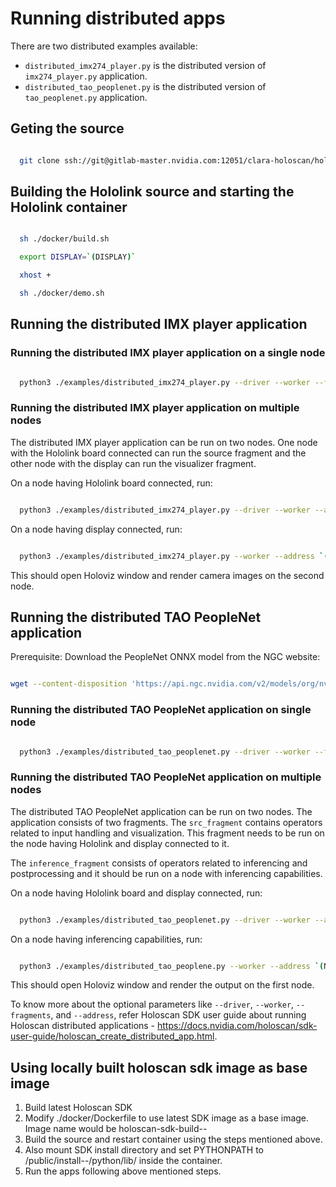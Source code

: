 # Running distributed apps

There are two distributed examples available:

- `distributed_imx274_player.py` is the distributed version of `imx274_player.py`
  application.
- `distributed_tao_peoplenet.py` is the distributed version of `tao_peoplenet.py`
  application.

## Geting the source

```bash

  git clone ssh://git@gitlab-master.nvidia.com:12051/clara-holoscan/hololink.git

```

## Building the Hololink source and starting the Hololink container

```bash

  sh ./docker/build.sh

  export DISPLAY=`(DISPLAY)`

  xhost +

  sh ./docker/demo.sh

```

## Running the distributed IMX player application

### Running the distributed IMX player application on a single node

```bash

  python3 ./examples/distributed_imx274_player.py --driver --worker --fragments all

```

### Running the distributed IMX player application on multiple nodes

The distributed IMX player application can be run on two nodes. One node with the
Hololink board connected can run the source fragment and the other node with the display
can run the visualizer fragment.

On a node having Hololink board connected, run:

```bash

  python3 ./examples/distributed_imx274_player.py --driver --worker --address `(Host IP: Port (example: 5555))` --fragments src_fragment

```

On a node having display connected, run:

```bash

  python3 ./examples/distributed_imx274_player.py --worker --address `(Node 1 IP: Node 1 driver port (example: 5555))` --fragments visualizer_fragment

```

This should open Holoviz window and render camera images on the second node.

## Running the distributed TAO PeopleNet application

Prerequisite: Download the PeopleNet ONNX model from the NGC website:

```bash

wget --content-disposition 'https://api.ngc.nvidia.com/v2/models/org/nvidia/team/tao/peoplenet/pruned_quantized_decrypted_v2.3.3/files?redirect=true&path=resnet34_peoplenet_int8.onnx' -O examples/resnet34_peoplenet_int8.onnx

```

### Running the distributed TAO PeopleNet application on single node

```bash

  python3 ./examples/distributed_tao_peoplenet.py --driver --worker --fragments all

```

### Running the distributed TAO PeopleNet application on multiple nodes

The distributed TAO PeopleNet application can be run on two nodes. The application
consists of two fragments. The `src_fragment` contains operators related to input
handling and visualization. This fragment needs to be run on the node having Hololink
and display connected to it.

The `inference_fragment` consists of operators related to inferencing and postprocessing
and it should be run on a node with inferencing capabilities.

On a node having Hololink board and display connected, run:

```bash

  python3 ./examples/distributed_tao_peoplenet.py --driver --worker --address `(Host IP: Port (example: 5555))` --fragments src_fragment

```

On a node having inferencing capabilities, run:

```bash

  python3 ./examples/distributed_tao_peoplene.py --worker --address `(Node 1 IP: Node 1 driver port (example: 5555))` --fragments visualizer_fragment

```

This should open Holoviz window and render the output on the first node.

To know more about the optional parameters like `--driver`, `--worker`, `--fragments`,
and `--address`, refer Holoscan SDK user guide about running Holoscan distributed
applications -
https://docs.nvidia.com/holoscan/sdk-user-guide/holoscan_create_distributed_app.html.

## Using locally built holoscan sdk image as base image

1. Build latest Holoscan SDK
1. Modify ./docker/Dockerfile to use latest SDK image as a base image. Image name would
   be holoscan-sdk-build-<arch>-<dgpu or igpu>
1. Build the source and restart container using the steps mentioned above.
1. Also mount SDK install directory and set PYTHONPATH to
   <holoscan-sdk>/public/install-<arch>-<dgpu or igpu>/python/lib/ inside the container.
1. Run the apps following above mentioned steps.
